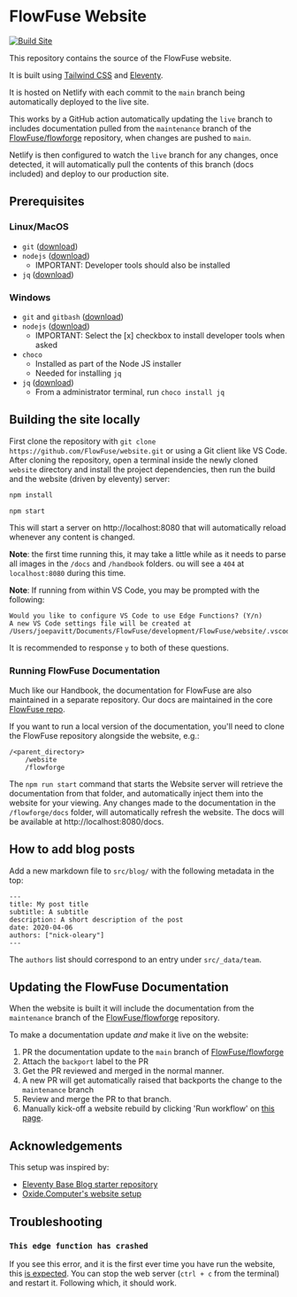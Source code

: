 # FlowFuse Website

[![Build Site](https://github.com/FlowFuse/website/actions/workflows/build.yml/badge.svg?branch=main)](https://github.com/FlowFuse/website/actions/workflows/build.yml)

This repository contains the source of the FlowFuse website.

It is built using [Tailwind CSS](https://tailwindcss.com/) and [Eleventy](https://www.11ty.dev/).

It is hosted on Netlify with each commit to the `main` branch being automatically deployed to the live site.

This works by a GitHub action automatically updating the `live` branch to includes documentation pulled from the `maintenance` branch of the [FlowFuse/flowforge](https://github.com/FlowFuse/flowforge)
repository, when changes are pushed to `main`.

Netlify is then configured to watch the `live` branch for any changes, once detected, it will automatically pull the contents of this branch (docs included) and deploy to our production site.

## Prerequisites 

### Linux/MacOS
* `git` ([download](https://git-scm.com/downloads))
* `nodejs` ([download](https://nodejs.org/en/download/))
   * IMPORTANT: Developer tools should also be installed
* `jq` ([download](https://stedolan.github.io/jq/))

### Windows
* `git` and `gitbash` ([download](https://git-scm.com/downloads))
* `nodejs` ([download](https://nodejs.org/en/download/))
   * IMPORTANT: Select the [x] checkbox to install developer tools when asked
* `choco` 
   * Installed as part of the Node JS installer
   * Needed for installing `jq`
* `jq` ([download](https://stedolan.github.io/jq/))
   * From a administrator terminal, run `choco install jq`

## Building the site locally

First clone the repository with `git clone https://github.com/FlowFuse/website.git` or
using a Git client like VS Code. After cloning the repository, open a
terminal inside the newly cloned `website` directory and install the project dependencies, then run the build and the website
(driven by eleventy) server:

```bash
npm install

npm start
```

This will start a server on http://localhost:8080 that will automatically reload whenever
any content is changed. 

**Note**: the first time running this, it may take a little while as it
needs to parse all images in the `/docs` and `/handbook` folders. ou will
see a `404` at `localhost:8080` during this time.

**Note**: If running from within VS Code, you may be prompted with the following:

```
Would you like to configure VS Code to use Edge Functions? (Y/n) 
A new VS Code settings file will be created at /Users/joepavitt/Documents/FlowFuse/development/FlowFuse/website/.vscode/settings.json
```

It is recommended to response `y` to both of these questions.


### Running FlowFuse Documentation

Much like our Handbook, the documentation for FlowFuse are also maintained in a separate repository. Our docs are maintained in the core [FlowFuse repo](https://github.com/FlowFuse/flowforge).

If you want to run a local version of the documentation, you'll need to clone the FlowFuse repository alongside the website, e.g.:

```
/<parent_directory>
    /website
    /flowforge
```

The `npm run start` command that starts the Website server will retrieve the documentation from that folder, and automatically inject them into the website for your viewing. Any changes made to the documentation in the `/flowforge/docs` folder, will automatically refresh the website. The docs will be available at http://localhost:8080/docs.

## How to add blog posts

Add a new markdown file to `src/blog/` with the following metadata in the top:

```
---
title: My post title
subtitle: A subtitle
description: A short description of the post
date: 2020-04-06
authors: ["nick-oleary"]
---
```

The `authors` list should correspond to an entry under `src/_data/team`.

## Updating the FlowFuse Documentation

When the website is built it will include the documentation
from the `maintenance` branch of the [FlowFuse/flowforge](https://github.com/FlowFuse/flowforge)
repository.

To make a documentation update *and* make it live on the website:

1. PR the documentation update to the `main` branch of [FlowFuse/flowforge](https://github.com/FlowFuse/flowforge)
2. Attach the `backport` label to the PR
3. Get the PR reviewed and merged in the normal manner.
4. A new PR will get automatically raised that backports the change to the `maintenance` branch
5. Review and merge the PR to that branch.
6. Manually kick-off a website rebuild by clicking 'Run workflow' on [this page](https://github.com/FlowFuse/website/actions/workflows/build.yml).

## Acknowledgements

This setup was inspired by:

 - [Eleventy Base Blog starter repository](https://github.com/11ty/eleventy-base-blog)
 - [Oxide.Computer's website setup](https://github.com/oxidecomputer/website)

## Troubleshooting

### `This edge function has crashed`

If you see this error, and it is the first ever time you have run the website, this [is expected](https://github.com/FlowFuse/website/pull/577#issuecomment-1491934272). You can stop the web server (`ctrl + c` from the terminal) and restart it. Following which, it should work. 
